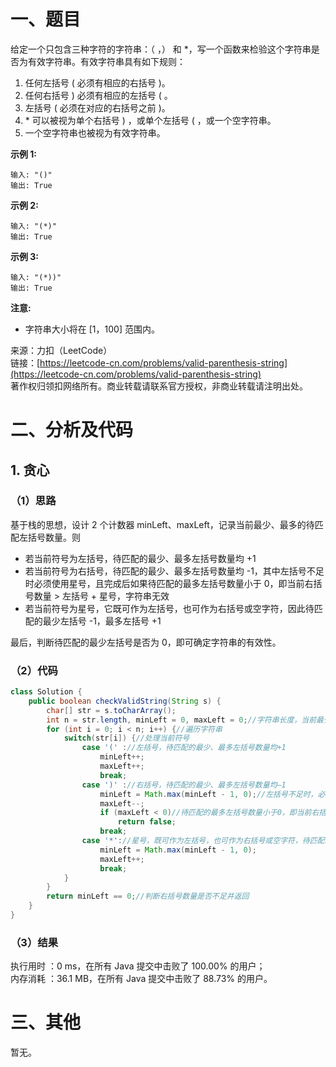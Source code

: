 # 一、题目
给定一个只包含三种字符的字符串：（ ，） 和 *，写一个函数来检验这个字符串是否为有效字符串。有效字符串具有如下规则：    
1. 任何左括号 ( 必须有相应的右括号 )。
2. 任何右括号 ) 必须有相应的左括号 ( 。
3. 左括号 ( 必须在对应的右括号之前 )。
4. * 可以被视为单个右括号 ) ，或单个左括号 ( ，或一个空字符串。
5. 一个空字符串也被视为有效字符串。
    
    
**示例 1:**    
```
输入: "()"
输出: True
```
**示例 2:**   
```
输入: "(*)"
输出: True
```
**示例 3:**   
```
输入: "(*))"
输出: True
```
**注意:**    
- 字符串大小将在 [1，100] 范围内。
     
     
来源：力扣（LeetCode）    
链接：[https://leetcode-cn.com/problems/valid-parenthesis-string](https://leetcode-cn.com/problems/valid-parenthesis-string)     
著作权归领扣网络所有。商业转载请联系官方授权，非商业转载请注明出处。    
# 二、分析及代码    
## 1. 贪心
### （1）思路
基于栈的思想，设计 2 个计数器 minLeft、maxLeft，记录当前最少、最多的待匹配左括号数量。则    
- 若当前符号为左括号，待匹配的最少、最多左括号数量均 +1
- 若当前符号为右括号，待匹配的最少、最多左括号数量均 -1，其中左括号不足时必须使用星号，且完成后如果待匹配的最多左括号数量小于 0，即当前右括号数量 > 左括号 + 星号，字符串无效
- 若当前符号为星号，它既可作为左括号，也可作为右括号或空字符，因此待匹配的最少左括号 -1，最多左括号 +1
    
    
最后，判断待匹配的最少左括号是否为 0，即可确定字符串的有效性。     
### （2）代码
```java
class Solution {
    public boolean checkValidString(String s) {
        char[] str = s.toCharArray();
        int n = str.length, minLeft = 0, maxLeft = 0;//字符串长度，当前最少、最多的待匹配左括号数量
        for (int i = 0; i < n; i++) {//遍历字符串
            switch(str[i]) {//处理当前符号
                case '(' ://左括号，待匹配的最少、最多左括号数量均+1
                    minLeft++;
                    maxLeft++;
                    break;
                case ')' ://右括号，待匹配的最少、最多左括号数量均—1
                    minLeft = Math.max(minLeft - 1, 0);//左括号不足时，必须使用星号
                    maxLeft--;
                    if (maxLeft < 0)//待匹配的最多左括号数量小于0，即当前右括号数量>左括号+星号，字符串无效
                        return false;
                    break;
                case '*'://星号，既可作为左括号，也可作为右括号或空字符，待匹配的最少左括号-1，最多左括号+1
                    minLeft = Math.max(minLeft - 1, 0);
                    maxLeft++;
                    break;
            }
        }
        return minLeft == 0;//判断右括号数量是否不足并返回
    }
}
```
### （3）结果
执行用时 ：0 ms，在所有 Java 提交中击败了 100.00% 的用户；    
内存消耗 ：36.1 MB，在所有 Java 提交中击败了 88.73% 的用户。      
# 三、其他
暂无。  
